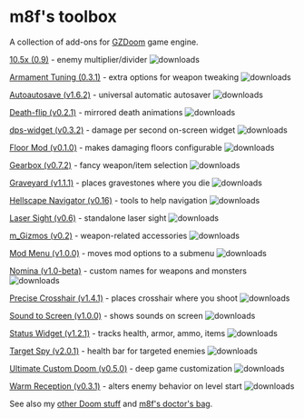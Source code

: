 # m8f's toolbox

A collection of add-ons for [GZDoom](https://zdoom.org/index) game engine.

[10.5x (0.9)](https://forum.zdoom.org/viewtopic.php?f=43&t=65962) - enemy multiplier/divider <img src="https://img.shields.io/github/downloads/mmaulwurff/10.5x/total?color=white&label=%20&style=plastic" title="downloads">

[Armament Tuning (0.3.1)](https://forum.zdoom.org/viewtopic.php?f=43&t=61079) - extra options for weapon tweaking <img src="https://img.shields.io/github/downloads/mmaulwurff/armament-tuning/total?color=white&label=%20&style=plastic" title="downloads">

[Autoautosave (v1.6.2)](https://forum.zdoom.org/viewtopic.php?f=43&t=59889) - universal automatic autosaver <img src="https://img.shields.io/github/downloads/mmaulwurff/autoautosave/total?color=white&label=%20&style=plastic" title="downloads">

[Death-flip (v0.2.1)](https://forum.zdoom.org/viewtopic.php?f=43&t=66117) - mirrored death animations <img src="https://img.shields.io/github/downloads/mmaulwurff/death-flip/total?color=white&label=%20&style=plastic" title="downloads">

[dps-widget (v0.3.2)](https://forum.zdoom.org/viewtopic.php?f=43&t=70954) - damage per second on-screen widget <img src="https://img.shields.io/github/downloads/mmaulwurff/dps-widget/total?color=white&label=%20&style=plastic" title="downloads">

[Floor Mod (v0.1.0)](https://forum.zdoom.org/viewtopic.php?f=43&t=76193) - makes damaging floors configurable <img src="https://img.shields.io/github/downloads/mmaulwurff/floor-mod/total?color=white&label=%20&style=plastic" title="downloads">

[Gearbox (v0.7.2)](https://forum.zdoom.org/viewtopic.php?f=43&t=71086) - fancy weapon/item selection <img src="https://img.shields.io/github/downloads/mmaulwurff/gearbox/total?color=white&label=%20&style=plastic" title="downloads">

[Graveyard (v1.1.1)](https://forum.zdoom.org/viewtopic.php?f=43&t=68835) - places gravestones where you die <img src="https://img.shields.io/github/downloads/mmaulwurff/graveyard/total?color=white&label=%20&style=plastic" title="downloads">

[Hellscape Navigator (v0.16)](https://forum.zdoom.org/viewtopic.php?f=43&t=61643) - tools to help navigation <img src="https://img.shields.io/github/downloads/mmaulwurff/hellscape-navigator/total?color=white&label=%20&style=plastic" title="downloads">

[Laser Sight (v0.6)](https://forum.zdoom.org/viewtopic.php?f=43&t=61079) - standalone laser sight <img src="https://img.shields.io/github/downloads/mmaulwurff/laser-sight/total?color=white&label=%20&style=plastic" title="downloads">

[m_Gizmos (v0.2)](https://forum.zdoom.org/viewtopic.php?f=43&t=61079) - weapon-related accessories <img src="https://img.shields.io/github/downloads/mmaulwurff/m_gizmos/total?color=white&label=%20&style=plastic" title="downloads">

[Mod Menu (v1.0.0)](https://forum.zdoom.org/viewtopic.php?f=43&t=76206) - moves mod options to a submenu <img src="https://img.shields.io/github/downloads/mmaulwurff/mod-menu/total?color=white&label=%20&style=plastic" title="downloads">

[Nomina (v1.0-beta)](https://forum.zdoom.org/viewtopic.php?f=43&t=68528) - custom names for weapons and monsters <img src="https://img.shields.io/github/downloads/mmaulwurff/nomina/total?color=white&label=%20&style=plastic" title="downloads">

[Precise Crosshair (v1.4.1)](https://forum.zdoom.org/viewtopic.php?f=43&t=64788) - places crosshair where you shoot <img src="https://img.shields.io/github/downloads/mmaulwurff/precise-crosshair/total?color=white&label=%20&style=plastic" title="downloads">

[Sound to Screen (v1.0.0)](https://forum.zdoom.org/viewtopic.php?f=43&t=75335) - shows sounds on screen <img src="https://img.shields.io/github/downloads/mmaulwurff/sound-to-screen/total?color=white&label=%20&style=plastic" title="downloads">

[Status Widget (v1.2.1)](https://forum.zdoom.org/viewtopic.php?f=43&t=72283) - tracks health, armor, ammo, items <img src="https://img.shields.io/github/downloads/mmaulwurff/status-widget/total?color=white&label=%20&style=plastic" title="downloads">

[Target Spy (v2.0.1)](https://forum.zdoom.org/viewtopic.php?f=43&t=60784) - health bar for targeted enemies <img src="https://img.shields.io/github/downloads/mmaulwurff/target-spy/total?color=white&label=%20&style=plastic" title="downloads">

[Ultimate Custom Doom (v0.5.0)](https://forum.zdoom.org/viewtopic.php?f=43&t=64678) - deep game customization <img src="https://img.shields.io/github/downloads/mmaulwurff/ultimate-custom-doom/total?color=white&label=%20&style=plastic" title="downloads">

[Warm Reception (v0.3.1)](https://forum.zdoom.org/viewtopic.php?f=43&t=69486) - alters enemy behavior on level start <img src="https://img.shields.io/github/downloads/mmaulwurff/warm-reception/total?color=white&label=%20&style=plastic" title="downloads">


See also my [other Doom stuff](https://mmaulwurff.github.io/pages/stuff) and [m8f's doctor's bag](https://mmaulwurff.github.io/pages/doctors-bag).
